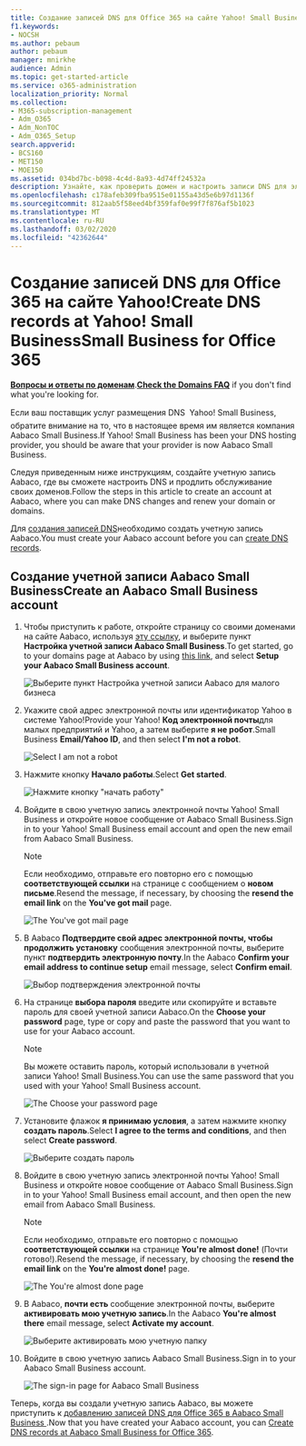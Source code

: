 ```yaml
---
title: Создание записей DNS для Office 365 на сайте Yahoo! Small Business
f1.keywords:
- NOCSH
ms.author: pebaum
author: pebaum
manager: mnirkhe
audience: Admin
ms.topic: get-started-article
ms.service: o365-administration
localization_priority: Normal
ms.collection:
- M365-subscription-management
- Adm_O365
- Adm_NonTOC
- Adm_O365_Setup
search.appverid:
- BCS160
- MET150
- MOE150
ms.assetid: 034bd7bc-b098-4c4d-8a93-4d74ff24532a
description: Узнайте, как проверить домен и настроить записи DNS для электронной почты, Skype для бизнеса Online и других служб в Yahoo! Малый бизнес для Office 365.
ms.openlocfilehash: c178afeb309fba9515e01155a43d5e6b97d1136f
ms.sourcegitcommit: 812aab5f58eed4bf359faf0e99f7f876af5b1023
ms.translationtype: MT
ms.contentlocale: ru-RU
ms.lasthandoff: 03/02/2020
ms.locfileid: "42362644"
---
```

# <a name="create-dns-records-at-yahoo-small-business-for-office-365"></a><span data-ttu-id="f0868-105">Создание записей DNS для Office 365 на сайте Yahoo!</span><span class="sxs-lookup"><span data-stu-id="f0868-105">Create DNS records at Yahoo!</span></span> <span data-ttu-id="f0868-106">Small Business</span><span class="sxs-lookup"><span data-stu-id="f0868-106">Small Business for Office 365</span></span>

 <span data-ttu-id="f0868-107">**[Вопросы и ответы по доменам](../setup/domains-faq.md)**.</span><span class="sxs-lookup"><span data-stu-id="f0868-107">**[Check the Domains FAQ](../setup/domains-faq.md)** if you don't find what you're looking for.</span></span> 
  
<span data-ttu-id="f0868-p104">Если ваш поставщик услуг размещения DNS  Yahoo! Small Business, обратите внимание на то, что в настоящее время им является компания Aabaco Small Business.</span><span class="sxs-lookup"><span data-stu-id="f0868-p104">If Yahoo! Small Business has been your DNS hosting provider, you should be aware that your provider is now Aabaco Small Business.</span></span>
  
<span data-ttu-id="f0868-110">Следуя приведенным ниже инструкциям, создайте учетную запись Aabaco, где вы сможете настроить DNS и продлить обслуживание своих доменов.</span><span class="sxs-lookup"><span data-stu-id="f0868-110">Follow the steps in this article to create an account at Aabaco, where you can make DNS changes and renew your domain or domains.</span></span>
  
<span data-ttu-id="f0868-111">Для [создания записей DNS](../get-help-with-domains/create-dns-records-at-any-dns-hosting-provider.md)необходимо создать учетную запись Aabaco.</span><span class="sxs-lookup"><span data-stu-id="f0868-111">You must create your Aabaco account before you can [create DNS records](../get-help-with-domains/create-dns-records-at-any-dns-hosting-provider.md).</span></span>

  
## <a name="create-an-aabaco-small-business-account"></a><span data-ttu-id="f0868-112">Создание учетной записи Aabaco Small Business</span><span class="sxs-lookup"><span data-stu-id="f0868-112">Create an Aabaco Small Business account</span></span>

1. <span data-ttu-id="f0868-113">Чтобы приступить к работе, откройте страницу со своими доменами на сайте Aabaco, используя [эту ссылку](https://www.luminate.com/services/), и выберите пункт **Настройка учетной записи Aabaco Small Business**.</span><span class="sxs-lookup"><span data-stu-id="f0868-113">To get started, go to your domains page at Aabaco by using [this link](https://www.luminate.com/services/), and select **Setup your Aabaco Small Business account**.</span></span>
    
    ![Выберите пункт Настройка учетной записи Aabaco для малого бизнеса](../../media/d708f272-d42f-40a1-9aaf-d05d8cfd55cf.png)
  
2. <span data-ttu-id="f0868-115">Укажите свой адрес электронной почты или идентификатор Yahoo в системе Yahoo!</span><span class="sxs-lookup"><span data-stu-id="f0868-115">Provide your Yahoo!</span></span> <span data-ttu-id="f0868-116">**Код электронной почты**для малых предприятий и Yahoo, а затем выберите **я не робот**.</span><span class="sxs-lookup"><span data-stu-id="f0868-116">Small Business **Email/Yahoo ID**, and then select **I'm not a robot**.</span></span>
    
    ![Select I am not a robot](../../media/ded4b5dd-4e04-4baa-ae31-8426b5799151.png)
  
3. <span data-ttu-id="f0868-118">Нажмите кнопку **Начало работы**.</span><span class="sxs-lookup"><span data-stu-id="f0868-118">Select **Get started**.</span></span>
    
    ![Нажмите кнопку "начать работу"](../../media/6674707d-c222-4f0d-bec4-229d39ab2499.png)
  
4. <span data-ttu-id="f0868-p106">Войдите в свою учетную запись электронной почты Yahoo! Small Business и откройте новое сообщение от Aabaco Small Business.</span><span class="sxs-lookup"><span data-stu-id="f0868-p106">Sign in to your Yahoo! Small Business email account and open the new email from Aabaco Small Business.</span></span>
    
    > [!NOTE]
    > <span data-ttu-id="f0868-122">Если необходимо, отправьте его повторно его с помощью **соответствующей ссылки** на странице с сообщением о **новом письме**.</span><span class="sxs-lookup"><span data-stu-id="f0868-122">Resend the message, if necessary, by choosing the **resend the email link** on the **You've got mail** page.</span></span> 
  
    ![The You've got mail page](../../media/2e02fc30-6cca-40d6-bb64-131a41b4a369.png)
  
5. <span data-ttu-id="f0868-124">В Aabaco **Подтвердите свой адрес электронной почты, чтобы продолжить установку** сообщения электронной почты, выберите пункт **подтвердить электронную почту**.</span><span class="sxs-lookup"><span data-stu-id="f0868-124">In the Aabaco **Confirm your email address to continue setup** email message, select **Confirm email**.</span></span>
    
    ![Выбор подтверждения электронной почты](../../media/eb5f5526-6f90-4a10-83a7-5249a1ebd562.png)
  
6. <span data-ttu-id="f0868-126">На странице **выбора пароля** введите или скопируйте и вставьте пароль для своей учетной записи Aabaco.</span><span class="sxs-lookup"><span data-stu-id="f0868-126">On the **Choose your password** page, type or copy and paste the password that you want to use for your Aabaco account.</span></span> 
    
    > [!NOTE]
    > <span data-ttu-id="f0868-p107">Вы можете оставить пароль, который использовали в учетной записи Yahoo! Small Business.</span><span class="sxs-lookup"><span data-stu-id="f0868-p107">You can use the same password that you used with your Yahoo! Small Business account.</span></span> 
  
    ![The Choose your password page](../../media/cc592345-72d1-4a41-9410-a1f3345cfd1d.png)
  
7. <span data-ttu-id="f0868-130">Установите флажок **я принимаю условия**, а затем нажмите кнопку **создать пароль**.</span><span class="sxs-lookup"><span data-stu-id="f0868-130">Select **I agree to the terms and conditions**, and then select **Create password**.</span></span>
    
    ![Выберите создать пароль](../../media/434aa6a3-076e-4abf-a9cf-31145786e819.png)
  
8. <span data-ttu-id="f0868-p108">Войдите в свою учетную запись электронной почты Yahoo! Small Business и откройте новое сообщение от Aabaco Small Business.</span><span class="sxs-lookup"><span data-stu-id="f0868-p108">Sign in to your Yahoo! Small Business email account, and then open the new email from Aabaco Small Business.</span></span>
    
    > [!NOTE]
    > <span data-ttu-id="f0868-p109">Если необходимо, отправьте его повторно с помощью **соответствующей ссылки** на странице **You're almost done!** (Почти готово!).</span><span class="sxs-lookup"><span data-stu-id="f0868-p109">Resend the message, if necessary, by choosing the **resend the email link** on the **You're almost done!** page.</span></span> 
  
    ![The You're almost done page](../../media/1a4142a3-e140-48a8-9c80-aa126ff08179.png)
  
9. <span data-ttu-id="f0868-137">В Aabaco, **почти есть** сообщение электронной почты, выберите **активировать мою учетную запись**.</span><span class="sxs-lookup"><span data-stu-id="f0868-137">In the Aabaco **You're almost there** email message, select **Activate my account**.</span></span>
    
    ![Выберите активировать мою учетную папку](../../media/e76d5edc-d8ba-4d8d-872d-d916716c3618.png)
  
10. <span data-ttu-id="f0868-139">Войдите в свою учетную запись Aabaco Small Business.</span><span class="sxs-lookup"><span data-stu-id="f0868-139">Sign in to your Aabaco Small Business account.</span></span>
    
    ![The sign-in page for Aabaco Small Business](../../media/4ef3cfc3-26da-4e03-932b-9346ef217848.png)
  
<span data-ttu-id="f0868-141">Теперь, когда вы создали учетную запись Aabaco, вы можете приступить к [добавлению записей DNS для Office 365 в Aabaco Small Business ](../get-help-with-domains/create-dns-records-at-any-dns-hosting-provider.md).</span><span class="sxs-lookup"><span data-stu-id="f0868-141">Now that you have created your Aabaco account, you can [Create DNS records at Aabaco Small Business for Office 365](../get-help-with-domains/create-dns-records-at-any-dns-hosting-provider.md).</span></span>
  
